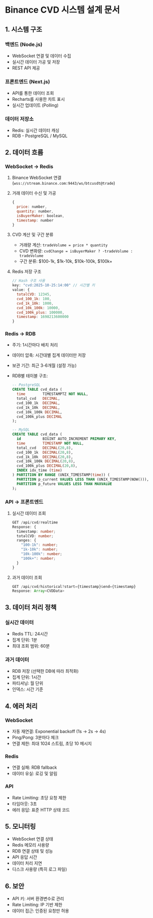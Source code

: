 # Binance CVD 시스템 설계 문서

## 1. 시스템 구조

### 백엔드 (Node.js)

- WebSocket 연결 및 데이터 수집
- 실시간 데이터 가공 및 저장
- REST API 제공

### 프론트엔드 (Next.js)

- API를 통한 데이터 조회
- Recharts를 사용한 차트 표시
- 실시간 업데이트 (Polling)

### 데이터 저장소

- Redis: 실시간 데이터 캐싱
- RDB - PostgreSQL / MySQL

## 2. 데이터 흐름

### WebSocket → Redis

1. Binance WebSocket 연결 (`wss://stream.binance.com:9443/ws/btcusdt@trade`)
2. 거래 데이터 수신 및 가공
   ```javascript
   {
     price: number,
     quantity: number,
     isBuyerMaker: boolean,
     timestamp: number
   }
   ```
3. CVD 계산 및 구간 분류

   - 거래량 계산: `tradeVolume = price * quantity`
   - CVD 변화량: `cvdChange = isBuyerMaker ? -tradeVolume : tradeVolume`
   - 구간 분류: $100-1k, $1k-10k, $10k-100k, $100k+

4. Redis 저장 구조
   ```javascript
   // Hash 구조 사용
   key: "cvd:2025-10-25:14:00" // 시간별 키
   value: {
     totalCVD: 12345,
     cvd_100_1k: 100,
     cvd_1k_10k: 1000,
     cvd_10k_100k: 10000,
     cvd_100k_plus: 100000,
     timestamp: 1698213600000
   }
   ```

### Redis → RDB

- 주기: 1시간마다 배치 처리
- 데이터 압축: 시간대별 집계 데이터만 저장
- 보관 기간: 최근 3-6개월 (설정 가능)
- RDB별 테이블 구조:

  ```sql
  -- PostgreSQL
  CREATE TABLE cvd_data (
    time        TIMESTAMPTZ NOT NULL,
    total_cvd   DECIMAL,
    cvd_100_1k  DECIMAL,
    cvd_1k_10k  DECIMAL,
    cvd_10k_100k DECIMAL,
    cvd_100k_plus DECIMAL
  );

  -- MySQL
  CREATE TABLE cvd_data (
    id          BIGINT AUTO_INCREMENT PRIMARY KEY,
    time        TIMESTAMP NOT NULL,
    total_cvd   DECIMAL(20,8),
    cvd_100_1k  DECIMAL(20,8),
    cvd_1k_10k  DECIMAL(20,8),
    cvd_10k_100k DECIMAL(20,8),
    cvd_100k_plus DECIMAL(20,8),
    INDEX idx_time (time)
  ) PARTITION BY RANGE (UNIX_TIMESTAMP(time)) (
    PARTITION p_current VALUES LESS THAN (UNIX_TIMESTAMP(NOW())),
    PARTITION p_future VALUES LESS THAN MAXVALUE
  );
  ```

### API → 프론트엔드

1. 실시간 데이터 조회

   ```typescript
   GET /api/cvd/realtime
   Response: {
     timestamp: number;
     totalCVD: number;
     ranges: {
       "100-1k": number;
       "1k-10k": number;
       "10k-100k": number;
       "100k+": number;
     }
   }
   ```

2. 과거 데이터 조회
   ```typescript
   GET /api/cvd/historical?start={timestamp}&end={timestamp}
   Response: Array<CVDData>
   ```

## 3. 데이터 처리 정책

### 실시간 데이터

- Redis TTL: 24시간
- 집계 단위: 1분
- 최대 조회 범위: 60분

### 과거 데이터

- RDB 저장 (선택한 DB에 따라 최적화)
- 집계 단위: 1시간
- 파티셔닝: 월 단위
- 인덱스: 시간 기준

## 4. 에러 처리

### WebSocket

- 자동 재연결: Exponential backoff (1s → 2s → 4s)
- Ping/Pong: 3분마다 체크
- 연결 제한: 최대 1024 스트림, 초당 10 메시지

### Redis

- 연결 실패: RDB fallback
- 데이터 유실: 로깅 및 알림

### API

- Rate Limiting: 초당 요청 제한
- 타임아웃: 3초
- 에러 응답: 표준 HTTP 상태 코드

## 5. 모니터링

- WebSocket 연결 상태
- Redis 메모리 사용량
- RDB 연결 상태 및 성능
- API 응답 시간
- 데이터 처리 지연
- 디스크 사용량 (특히 로그 파일)

## 6. 보안

- API 키: 서버 환경변수로 관리
- Rate Limiting: IP 기반 제한
- 데이터 접근: 인증된 요청만 허용
